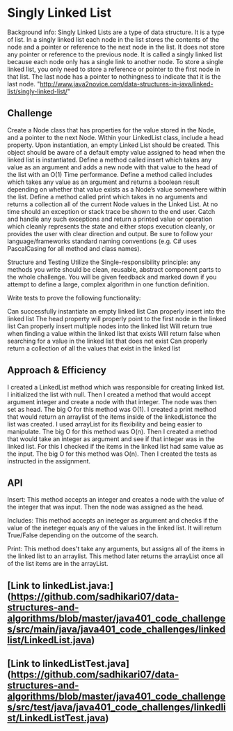 # Singly Linked List
 Background info:
Singly Linked Lists are a type of data structure. It is a type of list. In a singly linked list each node in the list stores the contents of the node and a pointer or reference to the next node in the list. It does not store any pointer or reference to the previous node. It is called a singly linked list because each node only has a single link to another node. To store a single linked list, you only need to store a reference or pointer to the first node in that list. The last node has a pointer to nothingness to indicate that it is the last node.
"http://www.java2novice.com/data-structures-in-java/linked-list/singly-linked-list/"


## Challenge
Create a Node class that has properties for the value stored in the Node, and a pointer to the next Node.
Within your LinkedList class, include a head property. Upon instantiation, an empty Linked List should be created.
This object should be aware of a default empty value assigned to head when the linked list is instantiated.
Define a method called insert which takes any value as an argument and adds a new node with that value to the head of the list with an O(1) Time performance.
Define a method called includes which takes any value as an argument and returns a boolean result depending on whether that value exists as a Node’s value somewhere within the list.
Define a method called print which takes in no arguments and returns a collection all of the current Node values in the Linked List.
At no time should an exception or stack trace be shown to the end user. Catch and handle any such exceptions and return a printed value or operation which cleanly represents the state and either stops execution cleanly, or provides the user with clear direction and output.
Be sure to follow your language/frameworks standard naming conventions (e.g. C# uses PascalCasing for all method and class names).

Structure and Testing
Utilize the Single-responsibility principle: any methods you write should be clean, reusable, abstract component parts to the whole challenge. You will be given feedback and marked down if you attempt to define a large, complex algorithm in one function definition.

Write tests to prove the following functionality:

Can successfully instantiate an empty linked list
Can properly insert into the linked list
The head property will properly point to the first node in the linked list
Can properly insert multiple nodes into the linked list
Will return true when finding a value within the linked list that exists
Will return false when searching for a value in the linked list that does not exist
Can properly return a collection of all the values that exist in the linked list


## Approach & Efficiency
I created a LinkedList method which was responsible for creating linked list. I initialized the list with null. 
Then I created a method that would accept argument integer and create a node with that integer.  The node was then set as head. The big O for this method was O(1).
I created a print method that would return an arraylist of the items inside of the linkedListonce the list was created. I used arrayList for its flexibility and being easier to manipulate. The big O for this method was O(n).
Then I created a method that would take an integer as argument and see if that integer was in the linked list. For this I checked if the items in the linked list had same value as the input. The big O for this method was O(n).
Then I created the tests as instructed in the assignment.

## API
Insert: This method accepts an integer and creates a node with the value of the integer that was input. Then the node was assigned as the head.

Includes: This method accepts an ineteger as argument and checks if the value of the ineteger equals any of the values in the linked list. It will return True/False depending on the outcome of the search.

Print: This method does't take any arguments, but assigns all of the items in the linked list to an arraylist. This method later returns the arrayList once all of the list items are in the arrayList.

## [Link to linkedList.java:] (https://github.com/sadhikari07/data-structures-and-algorithms/blob/master/java401_code_challenges/src/main/java/java401_code_challenges/linkedlist/LinkedList.java)

## [Link to linkedListTest.java] (https://github.com/sadhikari07/data-structures-and-algorithms/blob/master/java401_code_challenges/src/test/java/java401_code_challenges/linkedlist/LinkedListTest.java)

